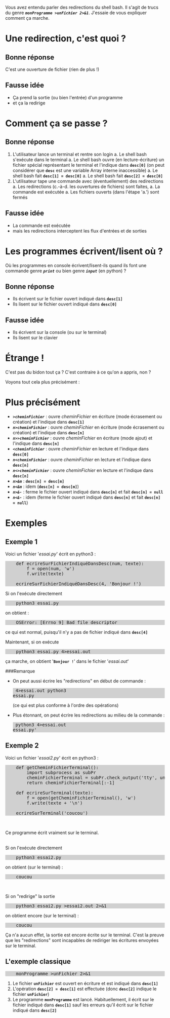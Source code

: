 Vous avez entendu parler des redirections du shell bash. Il s'agit de trucs du genre ***`monProgramme >unFichier 2>&1`***. J'essaie de vous expliquer comment ça marche.

Une redirection, c'est quoi ?
===========================

Bonne réponse
--------------
C'est une ouverture de fichier (rien de plus !)

Fausse idée
--------------
- Ça prend la sortie (ou bien l'entrée) d'un programme
- et ça la redirige

Comment ça se passe ?
===========================

Bonne réponse
--------------
1. L'utilisateur lance un terminal et rentre son login
	a. Le shell bash s'exécute dans le terminal
	a. Le shell bash ouvre (en lecture-écriture) un fichier spécial représentant le terminal et l'indique dans **`desc[0]`** (on peut considérer que **`desc`** est une variable Array interne inaccessible)
	a. Le shell bash fait **`desc[1] = desc[0]`**
	a. Le shell bash fait **`desc[2] = desc[0]`**
1. L'utilisateur tape une commande avec (éventuellement) des redirections
	a. Les redirections (c.-à-d. les ouvertures de fichiers) sont faites,
	a. La commande est exécutée
	a. Les fichiers ouverts (dans l'étape 'a.') sont fermés

Fausse idée
--------------
- La commande est exécutée
- mais les redirections interceptent les flux d'entrées et de sorties

Les programmes écrivent/lisent où ?
===========================
Où les programmes en console écrivent/lisent-ils quand ils font une commande genre ***`print`*** ou bien genre ***`input`*** (en python) ?

Bonne réponse
--------------
- Ils écrivent sur le fichier ouvert indiqué dans **`desc[1]`**
- Ils lisent sur le fichier ouvert indiqué dans **`desc[0]`**

Fausse idée
--------------
- Ils écrivent sur la console (ou sur le terminal)
- Ils lisent sur le clavier

Étrange !
===========================
C'est pas du bidon tout ça ? C'est contraire à ce qu'on a appris, non ?

Voyons tout cela plus précisément :

Plus précisément
================
- ***`>cheminFichier`*** : ouvre *cheminFichier* en écriture (mode écrasement ou création) et l'indique dans **`desc[1]`**
- ***`n>cheminFichier`*** : ouvre *cheminFichier* en écriture (mode écrasement ou création) et l'indique dans **`desc[n]`**
- ***`n>>cheminFichier`*** : ouvre *cheminFichier* en écriture (mode ajout) et l'indique dans **`desc[n]`**
- ***`<cheminFichier`*** : ouvre *cheminFichier* en lecture et l'indique dans **`desc[0]`**
- ***`n<cheminFichier`*** : ouvre *cheminFichier* en lecture et l'indique dans **`desc[n]`**
- ***`n<>cheminFichier`*** : ouvre *cheminFichier* en lecture et l'indique dans **`desc[n]`**
- ***`n>&m`*** : **`desc[n] = desc[m]`**
- ***`n<&m`*** : idem (**`desc[n] = desc[m]`**)
- ***`n>&-`*** : ferme le fichier ouvert indiqué dans **`desc[n]`** et fait **`desc[n] = null`**
- ***`n<&-`*** : idem (ferme le fichier ouvert indiqué dans **`desc[n]`** et fait **`desc[n] = null`**)

Exemples
========

Exemple 1
----------

Voici un fichier '*essai.py*' écrit en python3 :
<pre style="background-color: #d0d0d0">
	def ecrireSurFichierIndiquéDansDesc(num, texte):
		f = open(num, 'w')
		f.write(texte)

	ecrireSurFichierIndiquéDansDesc(4, 'Bonjour !')
</pre>

Si on l'exécute directement
<pre style="background-color: #d0d0d0">
	python3 essai.py
</pre>
on obtient :
<pre style="background-color: #d0d0d0">
	OSError: [Errno 9] Bad file descriptor
</pre>
ce qui est normal, puisqu'il n'y a pas de fichier indiqué dans **`desc[4]`**

Maintenant, si on exécute
<pre style="background-color: #d0d0d0">
	python3 essai.py 4>essai.out
</pre>
ça marche, on obtient '**`Bonjour !`**' dans le fichier '*essai.out*'

###Remarque

- On peut aussi écrire les "redirections" en début de commande :<pre style="background-color: #d0d0d0">	4>essai.out python3 essai.py</pre>(ce qui est plus conforme à l'ordre des opérations)

- Plus étonnant, on peut écrire les redirections au milieu de la commande :<pre style="background-color: #d0d0d0">	python3 4>essai.out essai.py'</pre>

Exemple 2
----------

Voici un fichier '*essai2.py*' écrit en python3 :
<pre style="background-color: #d0d0d0">
	def getCheminFichierTerminal():
		import subprocess as subPr
		cheminFichierTerminal = subPr.check_output('tty', universal_newlines=True)
		return cheminFichierTerminal[:-1]

	def ecrireSurTerminal(texte):
		f = open(getCheminFichierTerminal(), 'w')
		f.write(texte + '\n')

	ecrireSurTerminal('coucou')
</pre><br>
Ce programme écrit vraiment sur le terminal.<br><br>

Si on l'exécute directement
<pre style="background-color: #d0d0d0">
	python3 essai2.py
</pre>
on obtient (sur le terminal) :
<pre style="background-color: #d0d0d0">
	coucou
</pre><br>

Si on "redirige" la sortie
<pre style="background-color: #d0d0d0">
	python3 essai2.py >essai2.out 2>&1
</pre>
on obtient encore (sur le terminal) :
<pre style="background-color: #d0d0d0">
	coucou
</pre>

Ça n'a aucun effet, la sortie est encore écrite sur le terminal. C'est la preuve que les "redirections" sont incapables de rediriger les écritures envoyées sur le terminal.

L'exemple classique
-----------------------

<pre style="background-color: #d0d0d0">
	monProgramme >unFichier 2>&1
</pre>

1. Le fichier **`unFichier`** est ouvert en écriture et est indiqué dans **`desc[1]`**
1. L'opération **`desc[2] = desc[1]`** est effectuée (donc **`desc[2]`** indique le fichier **`unFichier`**)
1. Le programme **`monProgramme`** est lancé. Habituellement, il écrit sur le fichier indiqué dans **`desc[1]`** sauf les erreurs qu'il écrit sur le fichier indiqué dans **`desc[2]`**
